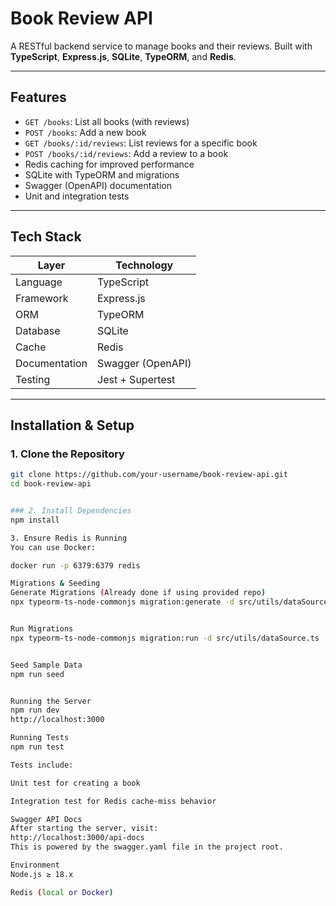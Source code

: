 # Book Review API

A RESTful backend service to manage books and their reviews. Built with **TypeScript**, **Express.js**, **SQLite**, **TypeORM**, and **Redis**.

---

## Features

- `GET /books`: List all books (with reviews)
- `POST /books`: Add a new book
- `GET /books/:id/reviews`: List reviews for a specific book
- `POST /books/:id/reviews`: Add a review to a book
- Redis caching for improved performance
- SQLite with TypeORM and migrations
- Swagger (OpenAPI) documentation
- Unit and integration tests

---

## Tech Stack

| Layer         | Technology         |
|---------------|--------------------|
| Language       | TypeScript         |
| Framework      | Express.js         |
| ORM            | TypeORM            |
| Database       | SQLite             |
| Cache          | Redis              |
| Documentation  | Swagger (OpenAPI)  |
| Testing        | Jest + Supertest   |

---

## Installation & Setup

### 1. Clone the Repository

```bash
git clone https://github.com/your-username/book-review-api.git
cd book-review-api


### 2. Install Dependencies
npm install

3. Ensure Redis is Running
You can use Docker:

docker run -p 6379:6379 redis

Migrations & Seeding
Generate Migrations (Already done if using provided repo)
npx typeorm-ts-node-commonjs migration:generate -d src/utils/dataSource.ts src/migrations/InitSchema


Run Migrations
npx typeorm-ts-node-commonjs migration:run -d src/utils/dataSource.ts


Seed Sample Data
npm run seed


Running the Server
npm run dev
http://localhost:3000

Running Tests
npm run test

Tests include:

Unit test for creating a book

Integration test for Redis cache-miss behavior

Swagger API Docs
After starting the server, visit:
http://localhost:3000/api-docs
This is powered by the swagger.yaml file in the project root.

Environment
Node.js ≥ 18.x

Redis (local or Docker)